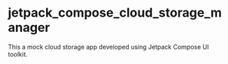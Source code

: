 # jetpack_compose_cloud_storage_manager
This a mock cloud storage app developed using Jetpack Compose UI toolkit.
